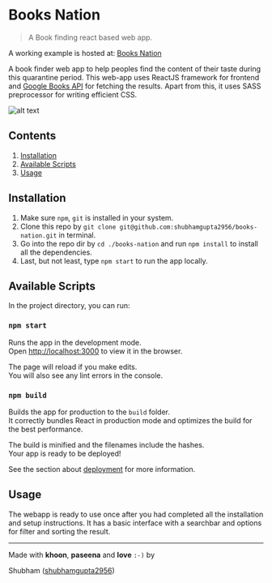 # Books Nation

> A Book finding react based web app.

A working example is hosted at: [Books Nation](https://shubhamgupta2956.github.io/books-nation/)

A book finder web app to help peoples find the content of their taste during this quarantine period. This web-app uses
ReactJS framework for frontend and [Google Books API](https://developers.google.com/books/docs/v1/getting_started) 
for fetching the results. Apart from this, it uses SASS preprocessor for writing efficient CSS.


![alt text](./Screenshots/app.gif)


## Contents

1. [Installation](#installation)
2. [Available Scripts](#available-scripts)
3. [Usage](#usage)

## Installation

1. Make sure `npm`, `git` is installed in your system.
2. Clone this repo by `git clone git@github.com:shubhamgupta2956/books-nation.git` in terminal.
3. Go into the repo dir by `cd ./books-nation` and run `npm install` to install all the dependencies.
4. Last, but not least, type `npm start` to run the app locally.

## Available Scripts

In the project directory, you can run:

### `npm start`

Runs the app in the development mode.<br />
Open [http://localhost:3000](http://localhost:3000) to view it in the browser.

The page will reload if you make edits.<br />
You will also see any lint errors in the console.

### `npm build`

Builds the app for production to the `build` folder.<br />
It correctly bundles React in production mode and optimizes the build for the best performance.

The build is minified and the filenames include the hashes.<br />
Your app is ready to be deployed!

See the section about [deployment](https://facebook.github.io/create-react-app/docs/deployment) for more information.

## Usage

The webapp is ready to use once after you had completed all the installation and setup instructions. It has a basic interface
with a searchbar and options for filter and sorting the result.

---
Made with **khoon**, **paseena** and **love** `:-)` by

Shubham ([shubhamgupta2956](https://github.com/shubhamgupta2956))

